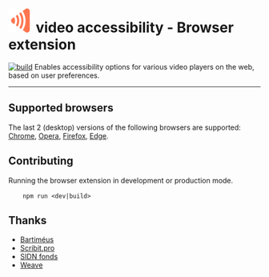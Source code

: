 # ![logo](src/icon-48x48.png?raw=true "Logo video accessibility")  video accessibility - Browser extension

[![build](https://github.com/Accessibility-Video/accessibility-plugin/actions/workflows/test.yml/badge.svg)](https://github.com/Accessibility-Video/accessibility-plugin/actions/workflows/test.yml) 
Enables accessibility options for various video players on the web, based on user preferences.

***

## Supported browsers
The last 2 (desktop) versions of the following browsers are supported:
[Chrome](http://google.com/chrome), [Opera](https://www.opera.com/), [Firefox](https://www.mozilla.org/firefox), [Edge](https://www.microsoft.com/edge).

## Contributing
Running the browser extension in development or production mode.
```
    npm run <dev|build> 
```

## Thanks
- [Bartiméus](http://www.bartimeus.nl)
- [Scribit.pro](http://scribit.pro)
- [SIDN fonds](http://www.sidnfonds.nl/)
- [Weave](http://weave.nl)

